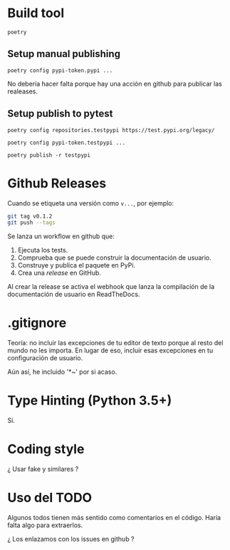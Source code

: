 # Build tool

  `poetry`
  
  
## Setup manual publishing

  `poetry config pypi-token.pypi ...`
  
  No debería hacer falta porque hay una acción en github para publicar las realeases.
  
## Setup publish to pytest

  `poetry config repositories.testpypi https://test.pypi.org/legacy/`
  
  `poetry config pypi-token.testpypi ...`
  
  `poetry publish -r testpypi`


# Github Releases

Cuando se etiqueta una versión como `v...`, por ejemplo:

```sh
git tag v0.1.2
git push --tags
```

Se lanza un workflow en github que:

1. Ejecuta los tests.
2. Comprueba que se puede construir la documentación de usuario.
3. Construye y publica el paquete en PyPi.
4. Crea una _release_ en GitHub.

Al crear la release se activa el webhook que lanza la compilación de
la documentación de usuario en ReadTheDocs.


# .gitignore

Teoría: no incluir las excepciones de tu editor de texto porque al resto del mundo no les importa. En lugar de eso,
incluir esas excepciones en tu configuración de usuario.

Aún así, he incluido '*~' por si acaso.


# Type Hinting (Python 3.5+)

Sí.


# Coding style

¿ Usar fake y similares ?


# Uso del TODO

Algunos todos tienen más sentido como comentarios en el código.
Haría falta algo para extraerlos.

¿ Los enlazamos con los issues en github ?
